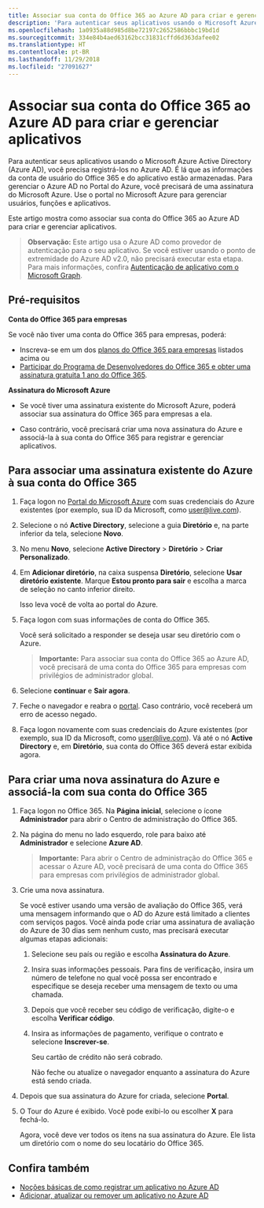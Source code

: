 ```yaml
---
title: Associar sua conta do Office 365 ao Azure AD para criar e gerenciar aplicativos
description: 'Para autenticar seus aplicativos usando o Microsoft Azure Active Directory (Azure AD), você precisa registrá-los no Azure AD. É lá que as informações da conta de usuário do Office 365 e do aplicativo estão armazenadas. Para gerenciar o Azure AD no Portal do Azure, você precisará de uma assinatura do Microsoft Azure. Use o portal no Microsoft Azure para gerenciar usuários, funções e aplicativos. '
ms.openlocfilehash: 1a0935a88d985d8be72197c2652586bbbc19bd1d
ms.sourcegitcommit: 334e84b4aed63162bcc31831cffd6d363dafee02
ms.translationtype: HT
ms.contentlocale: pt-BR
ms.lasthandoff: 11/29/2018
ms.locfileid: "27091627"
---
```

# <a name="associate-your-office-365-account-with-azure-ad-to-create-and-manage-apps"></a>Associar sua conta do Office 365 ao Azure AD para criar e gerenciar aplicativos

Para autenticar seus aplicativos usando o Microsoft Azure Active Directory (Azure AD), você precisa registrá-los no Azure AD. É lá que as informações da conta de usuário do Office 365 e do aplicativo estão armazenadas. Para gerenciar o Azure AD no Portal do Azure, você precisará de uma assinatura do Microsoft Azure. Use o portal no Microsoft Azure para gerenciar usuários, funções e aplicativos. 

Este artigo mostra como associar sua conta do Office 365 ao Azure AD para criar e gerenciar aplicativos.

 >**Observação:** Este artigo usa o Azure AD como provedor de autenticação para o seu aplicativo. Se você estiver usando o ponto de extremidade do Azure AD v2.0, não precisará executar esta etapa. Para mais informações, confira [Autenticação de aplicativo com o Microsoft Graph](auth-overview.md).

## <a name="prerequisites"></a>Pré-requisitos

**Conta do Office 365 para empresas**

Se você não tiver uma conta do Office 365 para empresas, poderá:

- Inscreva-se em um dos [planos do Office 365 para empresas](https://products.office.com/pt-BR/business/compare-office-365-for-business-plans) listados acima ou
- [Participar do Programa de Desenvolvedores do Office 365 e obter uma assinatura gratuita 1 ano do Office 365](https://aka.ms/devprogramsignup).

**Assinatura do Microsoft Azure** 

- Se você tiver uma assinatura existente do Microsoft Azure, poderá associar sua assinatura do Office 365 para empresas a ela. 

- Caso contrário, você precisará criar uma nova assinatura do Azure e associá-la à sua conta do Office 365 para registrar e gerenciar aplicativos.


<!---<a name="bk_AssociateExistingAzureSubscription"> </a>-->

## <a name="to-associate-an-existing-azure-subscription-with-your-office-365-account"></a>Para associar uma assinatura existente do Azure à sua conta do Office 365


1. Faça logon no [Portal do Microsoft Azure](https://portal.azure.com) com suas credenciais do Azure existentes (por exemplo, sua ID da Microsoft, como user@live.com).
        
2. Selecione o nó **Active Directory**, selecione a guia **Diretório** e, na parte inferior da tela, selecione **Novo**. 
     
4. No menu **Novo**, selecione **Active Directory**  >  **Diretório**  >  **Criar Personalizado**.
    
5. Em **Adicionar diretório**, na caixa suspensa **Diretório**, selecione **Usar diretório existente**. Marque **Estou pronto para sair** e escolha a marca de seleção no canto inferior direito. 
    
    Isso leva você de volta ao portal do Azure.
        
3. Faça logon com suas informações de conta do Office 365. 
    
    Você será solicitado a responder se deseja usar seu diretório com o Azure. 
    
    >**Importante:** Para associar sua conta do Office 365 ao Azure AD, você precisará de uma conta do Office 365 para empresas com privilégios de administrador global. 
    
        
4. Selecione **continuar** e **Sair agora**.
        
5. Feche o navegador e reabra o [portal](https://manage.windowsazure.com). Caso contrário, você receberá um erro de acesso negado.
    
        
6. Faça logon novamente com suas credenciais do Azure existentes (por exemplo, sua ID da Microsoft, como user@live.com). Vá até o nó **Active Directory** e, em **Diretório**, sua conta do Office 365 deverá estar exibida agora.
    

<!--<a name="bk_AssociateNewAzureSubscription"> </a>-->

## <a name="to-create-a-new-azure-subscription-and-associate-it-with-your-office-365-account"></a>Para criar uma nova assinatura do Azure e associá-la com sua conta do Office 365


1. Faça logon no Office 365. Na **Página inicial**, selecione o ícone **Administrador** para abrir o Centro de administração do Office 365.
2. Na página do menu no lado esquerdo, role para baixo até **Administrador** e selecione **Azure AD**.

    >**Importante:** Para abrir o Centro de administração do Office 365 e acessar o Azure AD, você precisará de uma conta do Office 365 para empresas com privilégios de administrador global. 
    
3. Crie uma nova assinatura.
        
    Se você estiver usando uma versão de avaliação do Office 365, verá uma mensagem informando que o AD do Azure está limitado a clientes com serviços pagos. Você ainda pode criar uma assinatura de avaliação do Azure de 30 dias sem nenhum custo, mas precisará executar algumas etapas adicionais:
    
    1. Selecione seu país ou região e escolha **Assinatura do Azure**.
    2. Insira suas informações pessoais. Para fins de verificação, insira um número de telefone no qual você possa ser encontrado e especifique se deseja receber uma mensagem de texto ou uma chamada.
    3. Depois que você receber seu código de verificação, digite-o e escolha **Verificar código**.
    4. Insira as informações de pagamento, verifique o contrato e selecione **Inscrever-se**.
        
        Seu cartão de crédito não será cobrado.
        
        Não feche ou atualize o navegador enquanto a assinatura do Azure está sendo criada.
            
4. Depois que sua assinatura do Azure for criada, selecione **Portal**.
        
5. O Tour do Azure é exibido. Você pode exibi-lo ou escolher **X** para fechá-lo.
        
    Agora, você deve ver todos os itens na sua assinatura do Azure. Ele lista um diretório com o nome do seu locatário do Office 365.
    
## <a name="see-also"></a>Confira também
- [Noções básicas de como registrar um aplicativo no Azure AD](https://azure.microsoft.com/pt-BR/documentation/articles/active-directory-authentication-scenarios/#basics-of-registering-an-application-in-azure-ad)
- [Adicionar, atualizar ou remover um aplicativo no Azure AD](https://azure.microsoft.com/pt-BR/documentation/articles/active-directory-integrating-applications/)